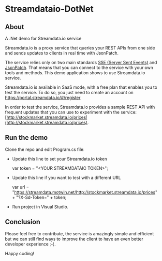 # Streamdataio-DotNet

## About

A .Net demo for Streamdata.io service

Streamdata.io is a proxy service that queries your REST APIs from one side and sends updates to clients in real time with JsonPatch.

The service relies only on two main standards [SSE (Server Sent Events)](https://en.wikipedia.org/wiki/Server-sent_events) and [JsonPatch](https://tools.ietf.org/html/rfc6902). 
That means that you can connect to the service with your own tools and methods. This demo application shows to use Streamdata.io service.

Streamdata.io is available in SaaS mode, with a free plan that enables you to test the service. To do so, you just need to create an account on https://portal.streamdata.io/#/register

In order to test the service, Streamdata.io provides a sample REST API with frequent updates that you can use to experiment with the service: [http://stockmarket.streamdata.io/prices](http://stockmarket.streamdata.io/prices).

## Run the demo

Clone the repo and edit Program.cs file:
 * Update this line to set your Streamdata.io token

	var token = "&lt;YOUR STREAMDATAIO TOKEN&gt;";

 * Update this line if you want to test with a different URL

	var url = "https://streamdata.motwin.net/http://stockmarket.streamdata.io/prices" + "?X-Sd-Token=" + token;

 * Run project in Visual Studio. 

## Conclusion

Please feel free to contribute, the service is amazingly simple and efficient but we can still find ways to improve the client to have an even better developer experience ;-).

Happy coding!



